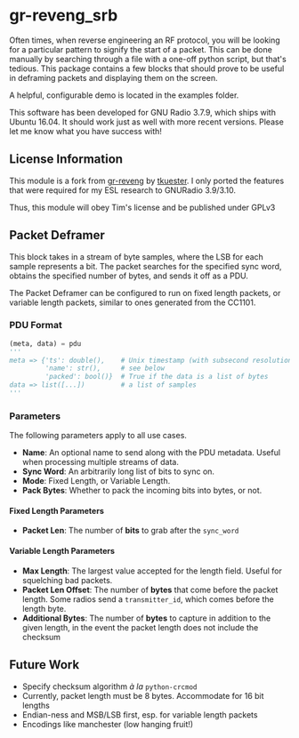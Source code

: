 # gr-reveng_srb

Often times, when reverse engineering an RF protocol, you will be looking for
a particular pattern to signify the start of a packet. This can be done
manually by searching through a file with a one-off python script, but that's
tedious. This package contains a few blocks that should prove to be useful in
deframing packets and displaying them on the screen.

A helpful, configurable demo is located in the examples folder.

This software has been developed for GNU Radio 3.7.9, which ships with
Ubuntu 16.04. It should work just as well with more recent versions.
Please let me know what you have success with!

## License Information

This module is a fork from [gr-reveng](https://github.com/tkuester/gr-reveng/tree/master) by [tkuester](https://github.com/tkuester).
I only ported the features that were required for my ESL research to GNURadio 3.9/3.10.

Thus, this module will obey Tim's license and be published under GPLv3

## Packet Deframer

This block takes in a stream of byte samples, where the LSB for each sample
represents a bit. The packet searches for the specified sync word, obtains
the specified number of bytes, and sends it off as a PDU.

The Packet Deframer can be configured to run on fixed length packets, or
variable length packets, similar to ones generated from the CC1101.

### PDU Format

```python
(meta, data) = pdu
'''
meta => {'ts': double(),    # Unix timestamp (with subsecond resolution)
         'name': str(),     # see below
         'packed': bool()}  # True if the data is a list of bytes
data => list([...])         # a list of samples
'''
```

### Parameters

The following parameters apply to all use cases.

* **Name**: An optional name to send along with the PDU metadata. Useful when processing multiple streams of data.
* **Sync Word**: An arbitrarily long list of bits to sync on.
* **Mode**: Fixed Length, or Variable Length.
* **Pack Bytes**: Whether to pack the incoming bits into bytes, or not.

#### Fixed Length Parameters

* **Packet Len**: The number of **bits** to grab after the `sync_word`

#### Variable Length Parameters

* **Max Length**: The largest value accepted for the length field. Useful for squelching bad packets.
* **Packet Len Offset**: The number of **bytes** that come before the packet length. Some radios send a `transmitter_id`, which comes before the length byte.
* **Additional Bytes**: The number of **bytes** to capture in addition to the given length, in the event the packet length does not include the checksum

## Future Work
* Specify checksum algorithm *à la* `python-crcmod`
* Currently, packet length must be 8 bytes. Accommodate for 16 bit lengths
* Endian-ness and MSB/LSB first, esp. for variable length packets
* Encodings like manchester (low hanging fruit!)
